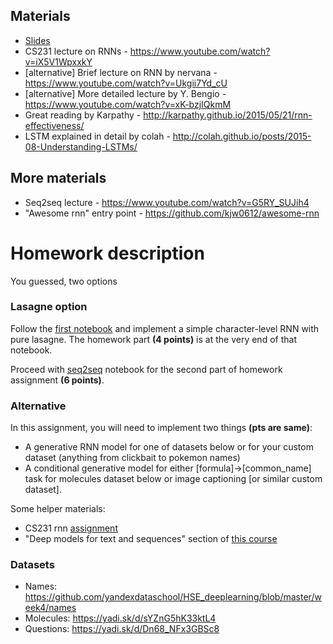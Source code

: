 ## Materials
* [Slides](https://yadi.sk/i/-Iqdhg483GDyoN)
* CS231 lecture on RNNs - https://www.youtube.com/watch?v=iX5V1WpxxkY
* [alternative] Brief lecture on RNN by nervana - https://www.youtube.com/watch?v=Ukgii7Yd_cU
* [alternative] More detailed lecture by Y. Bengio - https://www.youtube.com/watch?v=xK-bzjIQkmM
* Great reading by Karpathy - http://karpathy.github.io/2015/05/21/rnn-effectiveness/
* LSTM explained in detail by colah - http://colah.github.io/posts/2015-08-Understanding-LSTMs/

## More materials
* Seq2seq lecture - https://www.youtube.com/watch?v=G5RY_SUJih4
* "Awesome rnn" entry point - https://github.com/kjw0612/awesome-rnn


# Homework description

You guessed, two options

### Lasagne option

Follow the [first notebook](https://github.com/yandexdataschool/Practical_RL/blob/master/week6.5/char_rnn.ipynb) and implement a simple character-level RNN with pure lasagne. The homework part __(4 points)__ is at the very end of that notebook.

Proceed with [seq2seq](https://github.com/yandexdataschool/Practical_RL/blob/master/week6.5/seq2seq.ipynb) notebook for the second part of homework assignment __(6 points)__.

### Alternative

In this assignment, you will need to implement two things __(pts are same)__:
* A generative RNN model for one of datasets below or for your custom dataset (anything from clickbait to pokemon names)
* A conditional generative model for either [formula]->[common_name] task for molecules dataset below or image captioning [or similar custom dataset].

Some helper materials:
* CS231 rnn [assignment](http://cs231n.github.io/assignments2016/assignment3/)
* "Deep models for text and sequences" section of [this course](https://www.udacity.com/course/deep-learning--ud730)


### Datasets
- Names: https://github.com/yandexdataschool/HSE_deeplearning/blob/master/week4/names
- Molecules: https://yadi.sk/d/sYZnG5hK33ktL4
- Questions: https://yadi.sk/d/Dn68_NFx3GBSc8

